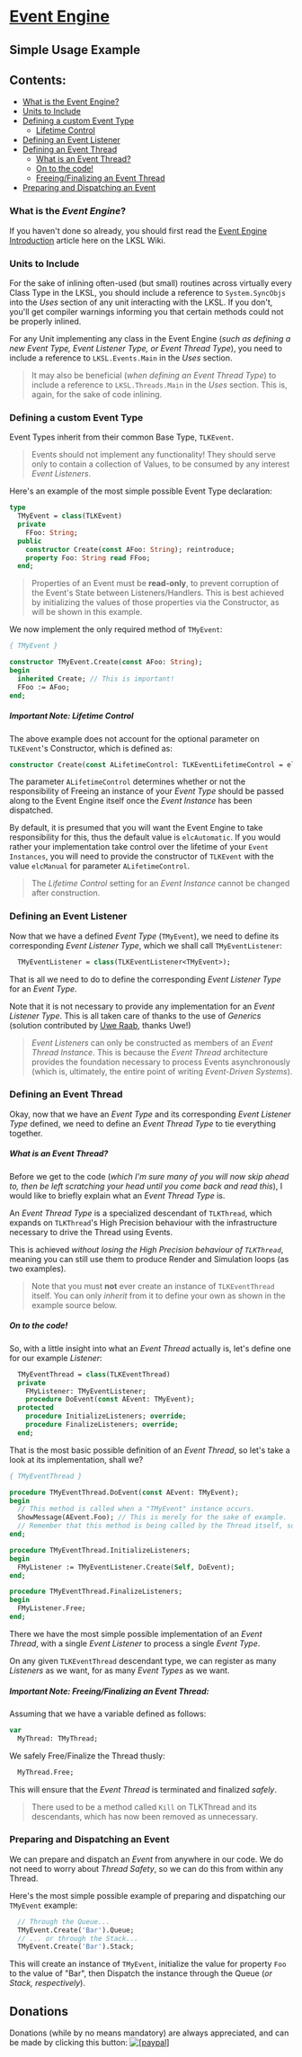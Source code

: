 <!--- This document is written in a "Markdown" language, and is best viewed on https://github.com/LaKraven/LKSL. -->
# [Event Engine](./0_Contents.md)
## Simple Usage Example

## Contents:
* [What is the Event Engine?](#what-is-the-event-engine)
* [Units to Include](#units-to-include)
* [Defining a custom Event Type](#defining-a-custom-event-type)
    * [Lifetime Control](#important-note-lifetime-control)
* [Defining an Event Listener](#defining-an-event-listener)
* [Defining an Event Thread](#defining-an-event-thread)
    * [What is an Event Thread?](#what-is-an-event-thread)
    * [On to the code!](#on-to-the-code)
    * [Freeing/Finalizing an Event Thread](#important-note-freeingfinalizing-an-event-thread)
* [Preparing and Dispatching an Event](#preparing-and-dispatching-an-event)

### What is the _Event Engine_?
If you haven't done so already, you should first read the [Event Engine Introduction](./1_Introduction.md) article here on the LKSL Wiki.

### Units to Include
For the sake of inlining often-used (but small) routines across virtually every Class Type in the LKSL, you should include a reference to `System.SyncObjs` into the _Uses_ section of any unit interacting with the LKSL. If you don't, you'll get compiler warnings informing you that certain methods could not be properly inlined.

For any Unit implementing any class in the Event Engine (_such as defining a new Event Type, Event Listener Type, or Event Thread Type_), you need to include a reference to `LKSL.Events.Main` in the _Uses_ section.

> It may also be beneficial (_when defining an Event Thread Type_) to include a reference to `LKSL.Threads.Main` in the _Uses_ section. This is, again, for the sake of code inlining.

### Defining a custom Event Type
Event Types inherit from their common Base Type, `TLKEvent`.

> Events should not implement any functionality! They should serve only to contain a collection of Values, to be consumed by any interest _Event Listeners_.

Here's an example of the most simple possible Event Type declaration:

```pascal
type
  TMyEvent = class(TLKEvent)
  private
    FFoo: String;
  public
    constructor Create(const AFoo: String); reintroduce;
    property Foo: String read FFoo;
  end;
```

> Properties of an Event must be **read-only**, to prevent corruption of the Event's State between Listeners/Handlers. This is best achieved by initializing the values of those properties via the Constructor, as will be shown in this example.

We now implement the only required method of `TMyEvent`:

```pascal
{ TMyEvent }

constructor TMyEvent.Create(const AFoo: String);
begin
  inherited Create; // This is important!
  FFoo := AFoo;
end;
```

##### Important Note: Lifetime Control
The above example does not account for the optional parameter on `TLKEvent`'s Constructor, which is defined as:
```pascal
constructor Create(const ALifetimeControl: TLKEventLifetimeControl = elcAutomatic);
```

The parameter `ALifetimeControl` determines whether or not the responsibility of Freeing an instance of your _Event Type_ should be passed along to the Event Engine itself once the _Event Instance_ has been dispatched.

By default, it is presumed that you will want the Event Engine to take responsibility for this, thus the default value is `elcAutomatic`. If you would rather your implementation take control over the lifetime of your `Event Instances`, you will need to provide the constructor of `TLKEvent` with the value `elcManual` for parameter `ALifetimeControl`.

> The _Lifetime Control_ setting for an _Event Instance_ cannot be changed after construction.

### Defining an Event Listener
Now that we have a defined _Event Type_ (`TMyEvent`), we need to define its corresponding _Event Listener Type_, which we shall call `TMyEventListener`:
```pascal
  TMyEventListener = class(TLKEventListener<TMyEvent>);
```
That is all we need to do to define the corresponding _Event Listener Type_ for an _Event Type_.

Note that it is not necessary to provide any implementation for an _Event Listener Type_. This is all taken care of thanks to the use of _Generics_ (solution contributed by [Uwe Raab](http://www.uweraabe.de/Blog/), thanks Uwe!)

> _Event Listeners_ can only be constructed as members of an _Event Thread Instance_. This is because the _Event Thread_ architecture provides the foundation necessary to process Events asynchronously (which is, ultimately, the entire point of writing _Event-Driven Systems_).

### Defining an Event Thread
Okay, now that we have an _Event Type_ and its corresponding _Event Listener Type_ defined, we need to define an _Event Thread Type_ to tie everything together.

##### What is an _Event Thread?_
Before we get to the code (_which I'm sure many of you will now skip ahead to, then be left scratching your head until you come back and read this_), I would like to briefly explain what an _Event Thread Type_ is.

An _Event Thread Type_ is a specialized descendant of `TLKThread`, which expands on `TLKThread`'s High Precision behaviour with the infrastructure necessary to drive the Thread using Events.

This is achieved _without losing the High Precision behaviour of `TLKThread`_, meaning you can still use them to produce Render and Simulation loops (as two examples).

> Note that you must **not** ever create an instance of `TLKEventThread` itself. You can only *inherit* from it to define your own as shown in the example source below.

##### On to the code!
So, with a little insight into what an _Event Thread_ actually is, let's define one for our example _Listener_:
```pascal
  TMyEventThread = class(TLKEventThread)
  private
    FMyListener: TMyEventListener;
    procedure DoEvent(const AEvent: TMyEvent);
  protected
    procedure InitializeListeners; override;
    procedure FinalizeListeners; override;
  end;
```

That is the most basic possible definition of an _Event Thread_, so let's take a look at its implementation, shall we?
```pascal
{ TMyEventThread }

procedure TMyEventThread.DoEvent(const AEvent: TMyEvent);
begin
  // This method is called when a "TMyEvent" instance occurs.
  ShowMessage(AEvent.Foo); // This is merely for the sake of example.
  // Remember that this method is being called by the Thread itself, so Synchronize/Message as necessary for the GUI Thread.
end;

procedure TMyEventThread.InitializeListeners;
begin
  FMyListener := TMyEventListener.Create(Self, DoEvent);
end;

procedure TMyEventThread.FinalizeListeners;
begin
  FMyListener.Free;
end;
```
There we have the most simple possible implementation of an _Event Thread_, with a single _Event Listener_ to process a single _Event Type_.

On any given `TLKEventThread` descendant type, we can register as many _Listeners_ as we want, for as many _Event Types_ as we want.

##### Important Note: Freeing/Finalizing an Event Thread:
Assuming that we have a variable defined as follows:
```pascal
var
  MyThread: TMyThread;
```
We safely Free/Finalize the Thread thusly:
```pascal
  MyThread.Free;
```
This will ensure that the _Event Thread_ is terminated and finalized _safely_.

> There used to be a method called `Kill` on TLKThread and its descendants, which has now been removed as unnecessary.

### Preparing and Dispatching an Event
We can prepare and dispatch an _Event_ from anywhere in our code. We do not need to worry about _Thread Safety_, so we can do this from within any Thread.

Here's the most simple possible example of preparing and dispatching our `TMyEvent` example:
```pascal
  // Through the Queue...
  TMyEvent.Create('Bar').Queue;
  // ... or through the Stack...
  TMyEvent.Create('Bar').Stack;
```
This will create an instance of `TMyEvent`, initialize the value for property `Foo` to the value of "Bar", then Dispatch the instance through the Queue (_or Stack, respectively_).

## Donations
Donations (while by no means mandatory) are always appreciated, and can be made by clicking this button: <a href="https://www.paypal.com/cgi-bin/webscr?cmd=_s-xclick&hosted_button_id=84FXYZX27EUJL"><img src="https://www.paypalobjects.com/en_US/GB/i/btn/btn_donateCC_LG.gif" alt="[paypal]" /></a>
<!--- If you're reading in a plain-text editor, please copy and paste the Hyperlink into your Browser -->

